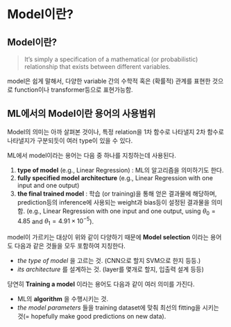 # Model이란?

## Model이란?

> It’s simply a specification of a mathematical (or probabilistic) relationship that exists between different variables.

model은 쉽게 말해서, 다양한 variable 간의 수학적 혹은 (확률적) 관계를 표현한 것으로 function이나 transformer등으로 표현가능함.

## ML에서의 Model이란 용어의 사용범위

Model의 의미는 아까 살펴본 것이나, 특정 relation을 1차 함수로 나타낼지 2차 함수로 나타낼지가 구분되듯이 여러 type이 있을 수 있다.

ML에서 model이라는 용어는 다음 중 하나를 지칭하는데 사용된다.

1. **type of model** (e.g., Linear Regression) : ML의 알고리즘을 의미하기도 한다.
2. **fully specified model architecture** (e.g., Linear Regression with one input and one output)
3. **the final trained model** : 학습 (or training)을 통해 얻은 결과물에 해당하며, prediction등의 inference에 사용되는 weight과 bias등이 설정된 결과물을 의미함. (e.g., Linear Regression with one input and one output, using $\theta_0=4.85$ and $\theta_1=4.91 \times 10^{-5}$).

model이 가르키는 대상이 위와 같이 다양하기 때문에 
**Model selection** 이라는 용어도 다음과 같은 것들을 모두 포함하여 지칭한다. 

- *the type of model* 을 고르는 것. (CNN으로 할지 SVM으로 한지 등등.)
- *its architecture* 를 설계하는 것. (layer를 몇개로 할지, 입출력 설계 등등)

당연히 **Training a model** 이라는 용어도 다음과 같이 여러 의미를 가진다. 

- ML의 **algorithm** 을 수행시키는 것.
- *the model parameters* 들을 training dataset에 맞춰 최선의 fitting을 시키는 것(= hopefully make good predictions on new data).